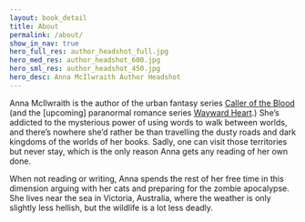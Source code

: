 ```yaml
---
layout: book_detail
title: About
permalink: /about/
show_in_nav: true
hero_full_res: author_headshot_full.jpg
hero_med_res: author_headshot_600.jpg
hero_sml_res: author_headshot_450.jpg
hero_desc: Anna McIlwraith Author Headshot
---
```

Anna McIlwraith is the author of the urban fantasy series [Caller of the Blood](/books/caller-of-the-blood/) (and the [upcoming] paranormal romance series [Wayward Heart](/books/wayward-heart).) She’s addicted to the mysterious power of using words to walk between worlds, and there’s nowhere she’d rather be than travelling the dusty roads and dark kingdoms of the worlds of her books. Sadly, one can visit those territories but never stay, which is the only reason Anna gets any reading of her own done. 

When not reading or writing, Anna spends the rest of her free time in this dimension arguing with her cats and preparing for the zombie apocalypse. She lives near the sea in Victoria, Australia, where the weather is only slightly less hellish, but the wildlife is a lot less deadly.